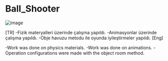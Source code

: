 # Ball_Shooter
 
 ![image](https://github.com/AhmTD/Clone_Ball_Shoot/assets/104300902/146ac1a6-30a5-491e-a7b4-6e63582140a9)
 
 
 
[TR]
-Fizik materyalleri üzerinde çalışma yapıldı.
-Animasyonlar üzerinde çalışma yapıldı.
-Obje havuzu metodu ile oyunda iyileştirmeler yapıldı.
[Eng]

-Work was done on physics materials.
-Work was done on animations.
-Operation configurations were made with the object room method.

